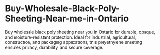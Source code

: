 # Buy-Wholesale-Black-Poly-Sheeting-Near-me-in-Ontario
Buy wholesale black poly sheeting near you in Ontario for durable, opaque, and moisture-resistant protection. Ideal for industrial, agricultural, construction, and packaging applications, this polyethylene sheeting ensures privacy, durability, and secure coverage.
